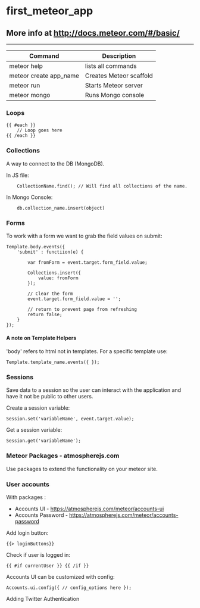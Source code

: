 # first_meteor_app
## More info at http://docs.meteor.com/#/basic/
---

| Command | Description | 
| ------- | ----------- | 
| meteor help | lists all commands |
| meteor create app_name | Creates Meteor scaffold | 
| meteor run | Starts Meteor server | 
| meteor mongo | Runs Mongo console | 

### Loops

	{{ #each }}
		// Loop goes here
	{{ /each }}


### Collections
A way to connect to the DB (MongoDB). 

In JS file:

		CollectionName.find(); // Will find all collections of the name. 

In Mongo Console: 

		db.collection_name.insert(object)

### Forms
To work with a form we want to grab the field values on submit: 
	
	Template.body.events({
		'submit' : functiion(e) {

			var fromForm = event.target.form_field.value;
			
			Collections.insert({
				value: fromForm
			});

			// Clear the form
			event.target.form_field.value = '';

			// return to prevent page from refreshing
			return false;
		}
	});

#### A note on Template Helpers

'body' refers to html not in templates. For a specific template use:

	Template.template_name.events({ });

### Sessions
Save data to a session so the user can interact with the application and have it not be public to other users. 

Create a session variable:
	
	Session.set('variableName', event.target.value);

Get a session variable: 

	Session.get('variableName');

### Meteor Packages - atmospherejs.com
Use packages to extend the functionality on your meteor site.

### User accounts
With packages :
* Accounts UI - https://atmospherejs.com/meteor/accounts-ui
* Accounts Password - https://atmospherejs.com/meteor/accounts-password

Add login button: 

	{{> loginButtons}}

Check if user is logged in: 

	{{ #if currentUser }} {{ /if }}

Accounts UI can be customized with config: 
	
	Accounts.ui.config({ // config_options here });

Adding Twitter Authentication

	
